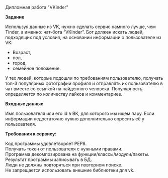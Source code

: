 Дипломная работа "VKinder"

<b>Задание</b>

Используя данные из VK, нужно сделать сервис намного лучше, чем Tinder, а именно: чат-бота “VKinder”. Бот должен искать людей, подходящих под условия, на основании информации о пользователе из VK:

<ul>
<li>Возраст,<br></li>
<li>пол,<br></li>
<li>город,<br></li>
<li>семейное положение.<br></li>
</ul>
У тех людей, которые подошли по требованиям пользователю, получать топ-3 популярных фотографии профиля и отправлять их пользователю в чат вместе со ссылкой на найденного человека.
Популярность определяется по количеству лайков и комментариев.

<b>Входные данные</b>

Имя пользователя или его id в ВК, для которого мы ищем пару. Если информации недостаточно нужно дополнительно спросить её у пользователя.

<b>Требования к сервису:</b>

Код программы удовлетворяет PEP8.<br>
Получать токен от пользователя с нужными правами.<br>
Программа декомпозирована на функции/классы/модули/пакеты.<br>
Результат программы записывать в БД.<br>
Люди не должны повторяться при повторном поиске.<br>
Не запрещается использовать внешние библиотеки для vk.<br>
